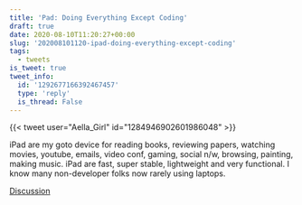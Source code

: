 ```yaml
---
title: 'Pad: Doing Everything Except Coding'
draft: true
date: 2020-08-10T11:20:27+00:00
slug: '202008101120-ipad-doing-everything-except-coding'
tags:
  - tweets
is_tweet: true
tweet_info:
  id: '1292677166392467457'
  type: 'reply'
  is_thread: False
---
```




{{< tweet user="Aella_Girl" id="1284946902601986048" >}}

iPad are my goto device for reading books, reviewing papers, watching movies, youtube, emails, video conf, gaming, social n/w, browsing, painting, making music. iPad are fast, super stable, lightweight and very functional. I know many non-developer folks now rarely using laptops.

[Discussion](https://x.com/sytelus/status/1292677166392467457)
